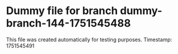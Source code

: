 # Dummy file for branch dummy-branch-144-1751545488

This file was created automatically for testing purposes.
Timestamp: 1751545491